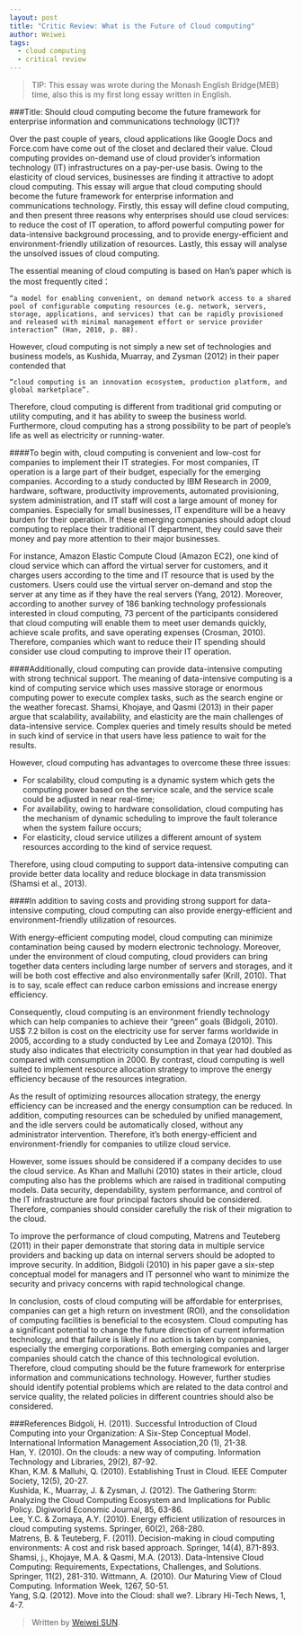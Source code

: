 ```yaml
---
layout: post
title: "Critic Review: What is the Future of Cloud computing"
author: Weiwei
tags:
  - cloud computing
  - critical review
---
```


> TIP: This essay was wrote during the Monash English Bridge(MEB) time, also this is my first long essay written in English.

###Title: Should cloud computing become the future framework for enterprise information and communications technology (ICT)?

Over the past couple of years, cloud applications like Google Docs and Force.com have come out of the closet and declared their value. Cloud computing provides on-demand use of cloud provider’s information technology (IT) infrastructures on a pay-per-use basis. Owing to the elasticity of cloud services, businesses are finding it attractive to adopt cloud computing. This essay will argue that cloud computing should become the future framework for enterprise information and communications technology. Firstly, this essay will define cloud computing, and then present three reasons why enterprises should use cloud services: to reduce the cost of IT operation, to afford powerful computing power for data-intensive background processing, and to provide energy-efficient and environment-friendly utilization of resources. Lastly, this essay will analyse the unsolved issues of cloud computing.

<!--more-->

The essential meaning of cloud computing is based on Han’s paper which is the most frequently cited：

    “a model for enabling convenient, on demand network access to a shared pool of configurable computing resources (e.g. network, servers, storage, applications, and services) that can be rapidly provisioned and released with minimal management effort or service provider interaction” (Han, 2010, p. 88). 
    
However, cloud computing is not simply a new set of technologies and business models, as Kushida, Muarray, and Zysman (2012) in their paper contended that

    “cloud computing is an innovation ecosystem, production platform, and global marketplace”.

Therefore, cloud computing is different from traditional grid computing or utility computing, and it has ability to sweep the business world. Furthermore, cloud computing has a strong possibility to be part of people’s life as well as electricity or running-water.

####To begin with, cloud computing is convenient and low-cost for companies to implement their IT strategies.
For most companies, IT operation is a large part of their budget, especially for the emerging companies. According to a study conducted by IBM Research in 2009, hardware, software, productivity improvements, automated provisioning, system administration, and IT staff will cost a large amount of money for companies. Especially for small businesses, IT expenditure will be a heavy burden for their operation. If these emerging companies should adopt cloud computing to replace their traditional IT department, they could save their money and pay more attention to their major businesses. 

For instance, Amazon Elastic Compute Cloud (Amazon EC2), one kind of cloud service which can afford the virtual server for customers, and it charges users according to the time and IT resource that is used by the customers. Users could use the virtual server on-demand and stop the server at any time as if they have the real servers (Yang, 2012). Moreover, according to another survey of 186 banking technology professionals interested in cloud computing, 73 percent of the participants considered that cloud computing will enable them to meet user demands quickly, achieve scale profits, and save operating expenses (Crosman, 2010). Therefore, companies which want to reduce their IT spending should consider use cloud computing to improve their IT operation.

####Additionally, cloud computing can provide data-intensive computing with strong technical support. 
The meaning of data-intensive computing is a kind of computing service which uses massive storage or enormous computing power to execute complex tasks, such as the search engine or the weather forecast. Shamsi, Khojaye, and Qasmi (2013) in their paper argue that scalability, availability, and elasticity are the main challenges of data-intensive service. Complex queries and timely results should be meted in such kind of service in that users have less patience to wait for the results. 

However, cloud computing has advantages to overcome these three issues: 
- For scalability, cloud computing is a dynamic system which gets the computing power based on the service scale, and the service scale could be adjusted in near real-time;
- For availability, owing to  hardware consolidation, cloud computing has the mechanism of dynamic scheduling to improve the fault tolerance when the system failure occurs;
- For elasticity, cloud service utilizes a different amount of system resources according to the kind of service request. 

Therefore, using cloud computing to support data-intensive computing can provide better data locality and reduce blockage in data transmission (Shamsi et al., 2013).

####In addition to saving costs and providing strong support for data-intensive computing, cloud computing can also provide energy-efficient and environment-friendly utilization of resources.

With energy-efficient computing model, cloud computing can minimize contamination being caused by modern electronic technology. Moreover, under the environment of cloud computing, cloud providers can bring together data centers including large number of servers and storages, and it will be both cost effective and also environmentally safer (Krill, 2010). That is to say, scale effect can reduce carbon emissions and increase energy efficiency. 

Consequently, cloud computing is an environment friendly technology which can help companies to achieve their “green” goals (Bidgoli, 2010). US$ 7.2 billon is cost on the electricity use for server farms worldwide in 2005, according to a study conducted by Lee and Zomaya (2010). This study also indicates that electricity consumption in that year had doubled as compared with consumption in 2000. By contrast, cloud computing is well suited to implement resource allocation strategy to improve the energy efficiency because of the resources integration. 

As the result of optimizing resources allocation strategy, the energy efficiency can be increased and the energy consumption can be reduced. In addition, computing resources can be scheduled by unified management, and the idle servers could be automatically closed, without any administrator intervention. Therefore, it’s both energy-efficient and environment-friendly for companies to utilize cloud service.

However, some issues should be considered if a company decides to use the cloud service. As Khan and Malluhi (2010) states in their article, cloud computing also has the problems which are raised in traditional computing models. Data security, dependability, system performance, and control of the IT infrastructure are four principal factors should be considered. Therefore, companies should consider carefully the risk of their migration to the cloud. 

To improve the performance of cloud computing, Matrens and Teuteberg (2011) in their paper demonstrate that storing data in multiple service providers and backing up data on internal servers should be adopted to improve security. In addition, Bidgoli (2010) in his paper gave a six-step conceptual model for managers and IT personnel who want to minimize the security and privacy concerns with rapid technological change.

In conclusion, costs of cloud computing will be affordable for enterprises, companies can get a high return on investment (ROI), and the consolidation of computing facilities is beneficial to the ecosystem. Cloud computing has a significant potential to change the future direction of current information technology, and that failure is likely if no action is taken by companies, especially the emerging corporations. Both emerging companies and larger companies should catch the chance of this technological evolution. Therefore, cloud computing should be the future framework for enterprise information and communications technology. However, further studies should identify potential problems which are related to the data control and service quality, the related policies in different countries should also be considered.

###References
    Bidgoli, H. (2011). Successful Introduction of Cloud Computing into your Organization: A Six-Step Conceptual Model.	International Information Management Association,20 (1), 21-38.				
    Han,	Y. (2010). On the clouds: a new way of computing. Information Technology and Libraries, 29(2), 87-92.			
    Khan, K.M. & Malluhi, Q. (2010). Establishing Trust in Cloud. IEEE Computer Society, 12(5), 20-27.				
    Kushida, K., Muarray, J. & Zysman, J. (2012). The Gathering Storm: Analyzing the Cloud Computing Ecosystem and Implications for Public Policy. Digiworld Economic Journal, 85, 63-86.			
    Lee,	Y.C. & Zomaya, A.Y. (2010). Energy efficient utilization of resources in cloud computing systems.	Springer, 60(2), 268-280.			
    Matrens, B. & Teuteberg, F. (2011). Decision-making in cloud computing environments: A cost and risk based approach. Springer, 14(4), 871-893.		
    Shamsi, j., Khojaye, M.A. & Qasmi, M.A. (2013). Data-Intensive Cloud Computing: Requirements, Expectations, Challenges, and Solutions. Springer, 11(2), 281-310.
    Wittmann, A. (2010). Our Maturing View of Cloud Computing. Information Week, 1267, 50-51.				
    Yang, S.Q. (2012). Move into the Cloud: shall we?. Library Hi-Tech News, 1, 4-7.				


> Written by [Weiwei SUN](https://weibo.com/swwol).